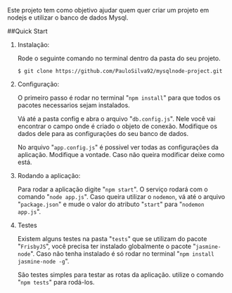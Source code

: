 Este projeto tem como objetivo ajudar quem quer criar um projeto em nodejs e utilizar o banco de dados Mysql.

##Quick Start

1. Instalação: 

	Rode o seguinte comando no terminal dentro da pasta do seu projeto.

	`$ git clone https://github.com/PauloSilva92/mysqlnode-project.git`

2. Configuração:

	O primeiro passo é rodar no terminal "`npm install`" para que todos os pacotes necessarios sejam instalados.

	Vá até a pasta config e abra o arquivo "`db.config.js`". Nele você vai encontrar o campo onde é criado o objeto de conexão. Modifique os dados dele para as configurações do seu banco de dados.

	No arquivo "`app.config.js`" é possivel ver todas as configurações da aplicação. Modifique a vontade. Caso não queira modificar deixe como está.
3. Rodando a aplicação:

	Para rodar a aplicação digite "`npm start`". O serviço rodará com o comando "`node app.js`". Caso queira utilizar o `nodemon`, vá até o arquivo "`package.json`" e mude o valor do atributo "`start`" para "`nodemon app.js`".

4. Testes

	Existem alguns testes na pasta "`tests`" que se utilizam do pacote "`FrisbyJS`", você precisa ter instalado globalmente o pacote "`jasmine-node`". Caso não tenha instalado é só rodar no terminal "`npm install jasmine-node -g`".

	São testes simples para testar as rotas da aplicação. utilize o comando "`npm tests`" para rodá-los.

